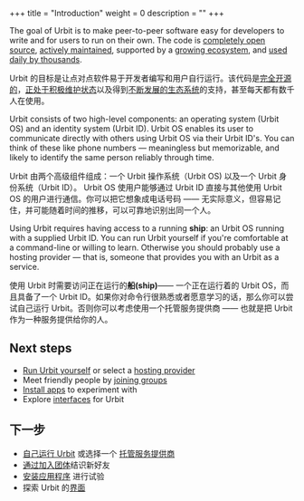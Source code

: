+++
title = "Introduction"
weight = 0
description = ""
+++

The goal of Urbit is to make peer-to-peer software easy for developers to write
and for users to run on their own. The code is [completely open
source](https://github.com/urbit), [actively
maintained](https://github.com/urbit/urbit/graphs/code-frequency), supported by
a [growing ecosystem](https://urbit.org/ecosystem), and [used daily by
thousands](https://network.urbit.org).

Urbit 的目标是让点对点软件易于开发者编写和用户自行运行。该代码是[完全开源的](https://github.com/urbit)，[正处于积极维护状态](https://github.com/urbit/urbit/graphs/code-frequency)以及得到[不断发展的生态系统](https://urbit.org/ecosystem)的支持，甚至每天都有数千人在使用。

Urbit consists of two high-level components: an operating
system (Urbit OS) and an identity system (Urbit ID). Urbit OS enables its user to communicate directly with others using Urbit OS via their Urbit ID's. You can think of these like phone numbers &mdash; meaningless
but memorizable, and likely to identify the same person reliably through time.

Urbit 由两个高级组件组成：一个 Urbit 操作系统（Urbit OS) 以及一个 Urbit 身份系统（Urbit ID）。
Urbit OS 使用户能够通过 Urbit ID 直接与其他使用 Urbit OS 的用户进行通信。你可以把它想象成电话号码 —— 无实际意义，但容易记住，并可能随着时间的推移，可以可靠地识别出同一个人。

Using Urbit requires having access to a running **ship**: an Urbit OS running
with a supplied Urbit ID. You can run Urbit yourself if you're comfortable at a
command-line or willing to learn. Otherwise you should probably use a hosting
provider &mdash; that is, someone that provides you with an Urbit as a service.

使用 Urbit 时需要访问正在运行的**船(ship)**—— 一个正在运行着的 Urbit OS，而且具备了一个 Urbit ID。如果你对命令行很熟悉或者愿意学习的话，那么你可以尝试自己运行 Urbit。否则你可以考虑使用一个托管服务提供商 —— 也就是把 Urbit 作为一种服务提供给你的人。

## Next steps

- [Run Urbit yourself](/getting-started/self-host) or select a [hosting provider](/getting-started/hosted)
- Meet friendly people by [joining groups](/getting-started/joining-groups)
- [Install apps](/getting-started/installing-applications) to experiment with
- Explore [interfaces](/getting-started/interfaces) for Urbit

## 下一步

- [自己运行 Urbit](/getting-started/self-host) 或选择一个 [托管服务提供商](/getting-started/hosted)
- [通过加入团体](/getting-started/joining-groups)结识新好友 
- [安装应用程序](/getting-started/installing-applications) 进行试验
- 探索 Urbit 的[界面](/getting-started/interfaces) 

